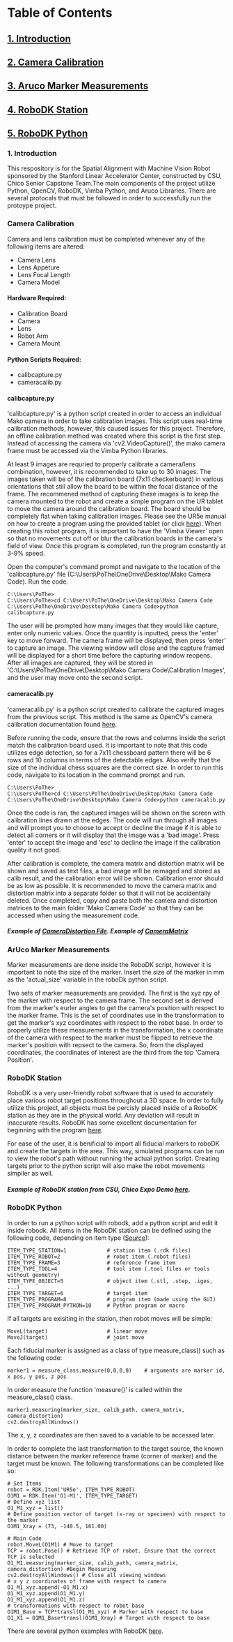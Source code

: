 # Table of Contents
## [1. Introduction](#introduction)
## [2. Camera Calibration](#camera-calibration)
## [3. Aruco Marker Measurements](#aruco-marker-measurements)
## [4. RoboDK Station](#robodk-station)
## [5. RoboDK Python](robodk-python)

### 1. Introduction
This respository is for the Spatial Alignment with Machine Vision Robot sponsored by the Stanford Linear Accelerator Center, constructed by CSU, Chico Senior Capstone Team.The main components of the project utilize Python, OpenCV, RoboDK, Vimba Python, and Aruco Libraries. There are several protocals that must be followed in order to successfully run the protoype project. 

### Camera Calibration
Camera and lens calibration must be completed whenever any of the following items are altered:
- Camera Lens
- Lens Appeture
- Lens Focal Length
- Camera Model

#### Hardware Required:
- Calibration Board
- Camera
- Lens
- Robot Arm 
- Camera Mount

#### Python Scripts Required:
- calibcapture.py
- cameracalib.py

#### calibcapture.py
'calibcapture.py' is a python script created in order to access an individual Mako camera in order to take calibration images. This script uses real-time calibration methods, however, this caused issues for this project. Therefore, an offline calibration method was created where this script is the first step. Instead of accessing the camera via 'cv2.VideoCapture()', the mako camera frame must be accessed via the Vimba Python libraries. 

At least 9 images are requried to properly calibrate a camera/lens combination, however, it is recommended to take up to 30 images. The images taken will be of the calibration board (7x11 checkerboard) in various orientations that still allow the board to be within the focal distance of the frame. The recommened method of capturing these images is to keep the camera mounted to the robot and create a simple program on the UR tablet to move the camera around the calibration board. The board should be completely flat when taking calibration images. Please see the UR5e manual on how to create a program using the provided tablet (or click [here](https://github.com/mcabral5/SLAC-Project-Info/blob/main/UR5e_User_Manual.pdf)). 
When creating this robot program, it is important to have the 'Vimba Viewer' open so that no movements cut off or blur the calibration boards in the camera's field of view. Once this program is completed, run the program constantly at 3-9% speed.

Open the computer's command prompt and navigate to the location of the 'calibcapture.py' file (C:\Users\PoThe\OneDrive\Desktop\Mako Camera Code). Run the code. 
```
C:\Users\PoThe>
C:\Users\PoThe>cd C:\Users\PoThe\OneDrive\Desktop\Mako Camera Code
C:\Users\PoThe\OneDrive\Desktop\Mako Camera Code>python calibcapture.py
```
The user will be prompted how many images that they would like capture, enter only numeric values. Once the quantity is inputted, press the 'enter' key to move forward. The camera frame will be displayed, then press 'enter' to capture an image. The viewing window will close and the capture framed will be displayed for a short time before the capturing window reopens. 
After all images are captured, they will be stored in 'C:\Users\PoThe\OneDrive\Desktop\Mako Camera Code\Calibration Images', and the user may move onto the second script.

#### cameracalib.py
'cameracalib.py' is a python script created to calibrate the captured images from the previous script. This method is the same as OpenCV's camera calibration documentation found [here](https://docs.opencv.org/4.x/dc/dbb/tutorial_py_calibration.html).

Before running the code, ensure that the rows and columns inside the script match the calibration board used. It is important to note that this code utilizes edge detection, so for a 7x11 chessboard pattern there will be 6 rows and 10 columns in terms of the detectable edges. Also verify that the size of the individual chess squares are the correct size. 
In order to run this code, navigate to its location in the command prompt and run. 
```
C:\Users\PoThe>
C:\Users\PoThe>cd C:\Users\PoThe\OneDrive\Desktop\Mako Camera Code
C:\Users\PoThe\OneDrive\Desktop\Mako Camera Code>python cameracalib.py
```
Once the code is ran, the captured images will be shown on the screen with calibration lines drawn at the edges. The code will run through all images and will prompt you to choose to accept or decline the image if it is able to detect all corners or it will display that the image was a 'bad image'. Press 'enter' to accept the image and 'esc' to decline the image if the calibration quality it not good.

After calibration is complete, the camera matrix and distortion matrix will be shown and saved as text files, a bad image will be reimaged and stored as calib result, and the calibration error will be shown. Calibration error should be as low as possible. 
It is recommended to move the camera matrix and distortion matrix into a separate folder so that it will not be accidentally deleted. Once completed, copy and paste both the camera and distortion matrices to the main folder 'Mako Camera Code' so that they can be accessed when using the measurement code.

##### Example of [CameraDistortion File](https://github.com/mcabral5/SLAC-Project-Info/blob/main/cameraDistortion.txt). Example of [CameraMatrix](https://github.com/mcabral5/SLAC-Project-Info/blob/main/cameraMatrix.txt)

### ArUco Marker Measurements
Marker measurements are done inside the RoboDK script, however it is important to note the size of the marker. Insert the size of the marker in mm as the 'actual_size' variable in the roboDk python script. 

Two sets of marker measurements are provided. The first is the xyz rpy of the marker with respect to the camera frame. The second set is derived from the marker's eurler angles to get the camera's position with respect to the marker frame. This is the set of coordinates use in the transformation to get the marker's xyz coordinates with respect to the robot base. In order to properly utilize these measurements in the transformation, the x coordinate of the camera with respect to the marker must be flipped to retrieve the marker's position with repsect to the camera. So, from the displayed coordinates, the coordinates of interest are the third from the top 'Camera Position'. 

### RoboDK Station
RoboDK is a very user-friendly robot software that is used to accurately place various robot target positions throughout a 3D space. In order to fully utilize this project, all objects must be percisly placed inside of a RoboDK station as they are in the physical world. Any deviation will result in inaccurate results. RoboDK has some excellent documentation for beginning with the program [here](https://www.youtube.com/c/RoboDK3D/playlists).

For ease of the user, it is benificial to import all fiducial markers to roboDK and create the targets in the area. This way, simulated programs can be run to view the robot's path without running the actual python script. Creating targets prior to the python script will also make the robot movements simpiler as well. 

##### Example of RoboDK station from CSU, Chico Expo Demo [here](https://github.com/mcabral5/SLAC-Project-Info/blob/main/CSU%20Expo%20Station.rdk).

### RoboDK Python
In order to run a python script with robodk, add a python script and edit it inside robodk. All items in the RoboDK station can be defined using the following code, depending on item type ([Source](https://robodk.com/doc/en/PythonAPI/robodk.html#robolink-py)):

```
ITEM_TYPE_STATION=1             # station item (.rdk files)
ITEM_TYPE_ROBOT=2               # robot item (.robot files)
ITEM_TYPE_FRAME=3               # reference frame item
ITEM_TYPE_TOOL=4                # tool item (.tool files or tools without geometry)
ITEM_TYPE_OBJECT=5              # object item (.stl, .step, .iges, ...)
ITEM_TYPE_TARGET=6              # target item
ITEM_TYPE_PROGRAM=8             # program item (made using the GUI)
ITEM_TYPE_PROGRAM_PYTHON=10     # Python program or macro
```
If all targets are exisiting in the station, then robot moves will be simple:
```
MoveL(target)                   # linear move
MoveJ(target)                   # joint move
```

Each fiducial marker is assigned as a class of type measure_class() such as the following code:
```
marker1 = measure_class.measure(0,0,0,0)    # arguments are marker id, x pos, y pos, z pos
```
In order measure the function 'measure()' is called within the measure_class() class.

```
marker1.measuring(marker_size, calib_path, camera_matrix, camera_distortion)
cv2.destroyAllWindows()
```
The x, y, z coordinates are then saved to a variable to be accessed later. 

In order to complete the last transformation to the target source, the known distance between the marker reference frame (corner of marker) and the target must be known. The following transformations can be completed like so:

```
# Set Items
robot = RDK.Item('UR5e', ITEM_TYPE_ROBOT)
O1M1 = RDK.Item('O1-M1', ITEM_TYPE_TARGET)
# Define xyz list
O1_M1_xyz = list()
# Define position vector of target (x-ray or specimen) with respect to the marker
O1M1_Xray = (73, -140.5, 161.00)

# Main Code
robot.MoveL(O1M1) # Move to target
TCP = robot.Pose() # Retrieve TCP of robot. Ensure that the correct TCP is selected 
O1_M1.measuring(marker_size, calib_path, camera_matrix, camera_distortion) #Begin Measuring
cv2.destroyAllWindows() # Close all viewing windows
# x y z coordinates of frame with respect to camera
O1_M1_xyz.append(-O1_M1.x) 
O1_M1_xyz.append(O1_M1.y)
O1_M1_xyz.append(O1_M1.z)
# transformations with respect to robot base
O1M1_Base = TCP*transl(O1_M1_xyz) # Marker with respect to base
O1_X1 = O1M1_Base*transl(O1M1_Xray) # Target with respect to base
```
There are several python examples with RoboDK [here](https://robodk.com/doc/en/PythonAPI/index.html). 
